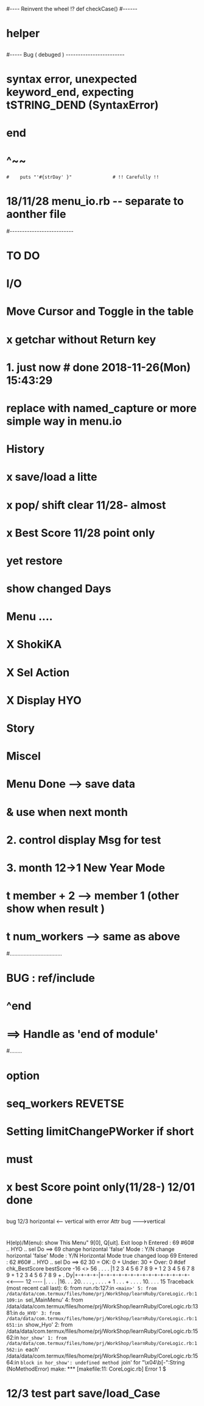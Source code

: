 #---- Reinvent the wheel  !?
  def checkCase()
  #------ 
#    helper

##

#----- Bug ( debuged ) ------------------------
# syntax error, unexpected keyword_end, expecting tSTRING_DEND (SyntaxError)
#  end
#  ^~~
    #    puts "'#{strDay' }"               # !! Carefully !!
##    
#  18/11/28 menu_io.rb  -- separate to aonther file
#--------------------------    
# TO DO
#  I/O
#     Move Cursor and Toggle in the table
#
#             x getchar  without Return key
#              1.     just now  # done 2018-11-26(Mon) 15:43:29
#         replace with named_capture or more simple way in menu.io
#  History    
#     x save/load  a litte
#     x pop/ shift clear  11/28- almost

#     x Best Score  11/28 point only
#                 yet restore
#  show changed Days
#  Menu  ....
#     X   ShokiKA
#     X  Sel Action
#     X  Display HYO
#    Story
#  Miscel
#   Menu Done --> save data
#                 & use when next month
# 2.  control display Msg for test
#
# 3. month 12->1 New Year Mode
#    t  member + 2  --> member 1 (other show when result )
#    t  num_workers  --> same as above
#..................................
#  BUG : ref/include   
#    ^end
#    ==> Handle as 'end of module'
#........
# option
#  seq_workers REVETSE
#  Setting limitChangePWorker if short
#
# must 
#            x best Score point only(11/28-) 12/01 done 

##
bug      12/3
horizontal <-- vertical 
with error Attr
bug --->vertical
#
H(elp)/M(enu): show This Menu"
 9[0], Q[uit].   Exit
loop h Entered
: 69
#60# .. HYO ..
sel Do ==> 69
change horizontal 'false' Mode : Y/N
change horizontal 'false' Mode : Y/N
Horizontal Mode true changed
loop 69 Entered
: 62
#60# .. HYO ..
sel Do ==> 62
30  = OK: 0 +  Under: 30 + Over: 0
#def chk_BestScore
bestScore  -16 <> 56
   . . . . |1 2 3 4 5 6 7 8 9 + 1 2 3 4 5 6 7 8 9 + 1 2 3 4 5 6 7 8 9 + .
Dy|+-+-+-+-|+-+-+-+-+-+-+-+-+-+-+-+-+-+-+-<<---  12 ----
  |. . . . |16. . . 20. . . . , . . . . + 1 . . . + . . . . 10. . . . 15
Traceback (most recent call last):
        6: from run.rb:127:in `<main>'
        5: from /data/data/com.termux/files/home/prj/WorkShop/learnRuby/CoreLogic.rb:1109:in `sel_MainMenu'
        4: from /data/data/com.termux/files/home/prj/WorkShop/learnRuby/CoreLogic.rb:1381:in `do_HYO'
        3: from /data/data/com.termux/files/home/prj/WorkShop/learnRuby/CoreLogic.rb:1651:in `show_Hyo'
        2: from /data/data/com.termux/files/home/prj/WorkShop/learnRuby/CoreLogic.rb:1562:in `hor_show'
        1: from /data/data/com.termux/files/home/prj/WorkShop/learnRuby/CoreLogic.rb:1562:in `each'
/data/data/com.termux/files/home/prj/WorkShop/learnRuby/CoreLogic.rb:1564:in `block in hor_show': undefined method `join' for "\x04\b[-":String (NoMethodError)
make: *** [makefile:11: CoreLogic.rb] Error 1
$
#
# 12/3 test part save/load_Case